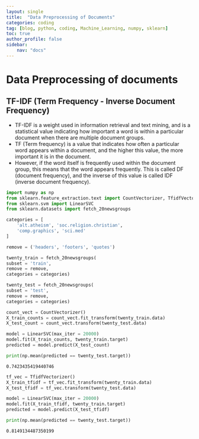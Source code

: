 ```yaml
---
layout: single
title:  "Data Preprocessing of Documents"
categories: coding
tag: [blog, python, coding, Machine_Learning, numpy, sklearn]
toc: true
author_profile: false
sidebar:
    nav: "docs"
---
```


# Data Preprocessing of documents

## TF-IDF (Term Frequency - Inverse Document Frequency)

- TF-IDF is a weight used in information retrieval and text mining, and is a statistical value indicating how important a word is within a particular document when there are multiple document groups.
- TF (Term frequency) is a value that indicates how often a particular word appears within a document, and the higher this value, the more important it is in the document.
- However, if the word itself is frequently used within the document group, this means that the word appears frequently. This is called DF (document frequency), and the inverse of this value is called IDF (inverse document frequency).


```python
import numpy as np
from sklearn.feature_extraction.text import CountVectorizer, TfidfVectorizer
from sklearn.svm import LinearSVC
from sklearn.datasets import fetch_20newsgroups

categories = [
    'alt.atheism', 'soc.religion.christian',
    'comp.graphics', 'sci.med'
]

remove = ('headers', 'footers', 'quotes')

twenty_train = fetch_20newsgroups(
subset = 'train',
remove = remove,
categories = categories)

twenty_test = fetch_20newsgroups(
subset = 'test',
remove = remove,
categories = categories)
```


```python
count_vect = CountVectorizer()
X_train_counts = count_vect.fit_transform(twenty_train.data)
X_test_count = count_vect.transform(twenty_test.data)

model = LinearSVC(max_iter = 20000)
model.fit(X_train_counts, twenty_train.target)
predicted = model.predict(X_test_count)

print(np.mean(predicted == twenty_test.target))
```

    0.7423435419440746
    


```python
tf_vec = TfidfVectorizer()
X_train_tfidf = tf_vec.fit_transform(twenty_train.data)
X_test_tfidf = tf_vec.transform(twenty_test.data)

model = LinearSVC(max_iter = 20000)
model.fit(X_train_tfidf, twenty_train.target)
predicted = model.predict(X_test_tfidf)

print(np.mean(predicted == twenty_test.target))
```

    0.8149134487350199
    


```python

```
